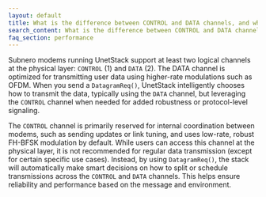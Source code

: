 ```yaml
---
layout: default
title: What is the difference between CONTROL and DATA channels, and when should I use them?
search_content: What is the difference between CONTROL and DATA channels, and when should I use them?
faq_section: performance
---
```


Subnero modems running UnetStack support at least two logical channels at the physical layer: `CONTROL` (1) and `DATA` (2). The DATA channel is optimized for transmitting user data using higher-rate modulations such as OFDM. When you send a `DatagramReq()`, UnetStack intelligently chooses how to transmit the data, typically using the `DATA` channel, but leveraging the `CONTROL` channel when needed for added robustness or protocol-level signaling.

The `CONTROL` channel is primarily reserved for internal coordination between modems, such as sending updates or link tuning, and uses low-rate, robust FH-BFSK modulation by default. While users can access this channel at the physical layer, it is not recommended for regular data transmission (except for certain specific use cases). Instead, by using `DatagramReq()`, the stack will automatically make smart decisions on how to split or schedule transmissions across the `CONTROL` and `DATA` channels. This helps ensure reliability and performance based on the message and environment.
